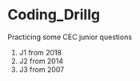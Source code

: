 # Coding_Drillg
Practicing some CEC junior questions
1. J1 from 2018
2. J2 from 2014
3. J3 from 2007
